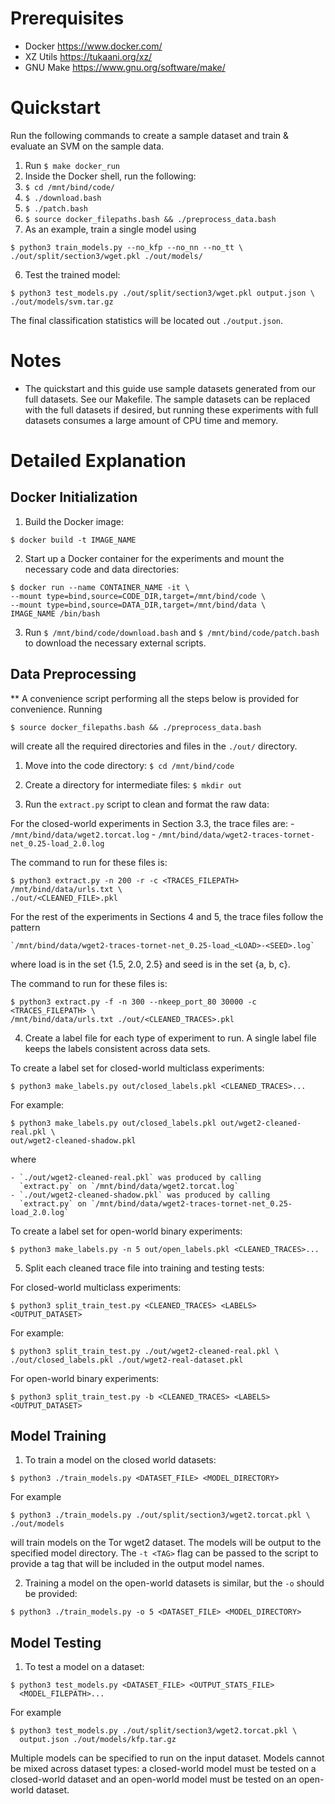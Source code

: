 Prerequisites
=============

- Docker <https://www.docker.com/>
- XZ Utils <https://tukaani.org/xz/>
- GNU Make <https://www.gnu.org/software/make/>

Quickstart
==========

Run the following commands to create a sample dataset and train & evaluate an
SVM on the sample data.

1. Run `$ make docker_run`
2. Inside the Docker shell, run the following:
  1. `$ cd /mnt/bind/code/`
  2. `$ ./download.bash`
  3. `$ ./patch.bash`
  4. `$ source docker_filepaths.bash && ./preprocess_data.bash`
  5. As an example, train a single model using
  ```
  $ python3 train_models.py --no_kfp --no_nn --no_tt \
  ./out/split/section3/wget.pkl ./out/models/
  ```
  6. Test the trained model:
  ```
  $ python3 test_models.py ./out/split/section3/wget.pkl output.json \
  ./out/models/svm.tar.gz
  ```

The final classification statistics will be located out `./output.json`.

Notes
=====

- The quickstart and this guide use sample datasets generated from our full
  datasets. See our Makefile. The sample datasets can be replaced with the full
  datasets if desired, but running these experiments with full datasets consumes
  a large amount of CPU time and memory.

Detailed Explanation
====================

Docker Initialization
---------------------

1. Build the Docker image:

  `$ docker build -t IMAGE_NAME`

2. Start up a Docker container for the experiments and mount the necessary code
and data directories:

  ```
  $ docker run --name CONTAINER_NAME -it \
  --mount type=bind,source=CODE_DIR,target=/mnt/bind/code \
  --mount type=bind,source=DATA_DIR,target=/mnt/bind/data \
  IMAGE_NAME /bin/bash
  ```

3. Run `$ /mnt/bind/code/download.bash` and `$ /mnt/bind/code/patch.bash`
to download the necessary external scripts.

Data Preprocessing
------------------

  ** A convenience script performing all the steps below is provided for
  convenience. Running

  ```
  $ source docker_filepaths.bash && ./preprocess_data.bash
  ```

  will create all the required directories and files in the `./out/` directory.

1. Move into the code directory: `$ cd /mnt/bind/code`

2. Create a directory for intermediate files: `$ mkdir out`

3. Run the `extract.py` script to clean and format the raw data:

  For the closed-world experiments in Section 3.3, the trace files are:
    - `/mnt/bind/data/wget2.torcat.log`
    - `/mnt/bind/data/wget2-traces-tornet-net_0.25-load_2.0.log`

  The command to run for these files is:

  ```
  $ python3 extract.py -n 200 -r -c <TRACES_FILEPATH> /mnt/bind/data/urls.txt \
  ./out/<CLEANED_FILE>.pkl
  ```

  For the rest of the experiments in Sections 4 and 5, the trace files follow
  the pattern

    `/mnt/bind/data/wget2-traces-tornet-net_0.25-load_<LOAD>-<SEED>.log`

  where load is in the set {1.5, 2.0, 2.5} and seed is in the set {a, b, c}.

  The command to run for these files is:

  ```
  $ python3 extract.py -f -n 300 --nkeep_port_80 30000 -c <TRACES_FILEPATH> \
  /mnt/bind/data/urls.txt ./out/<CLEANED_TRACES>.pkl
  ```

4. Create a label file for each type of experiment to run. A single label file
keeps the labels consistent across data sets.

  To create a label set for closed-world multiclass experiments:

  ```
  $ python3 make_labels.py out/closed_labels.pkl <CLEANED_TRACES>...
  ```

  For example:

  ```
  $ python3 make_labels.py out/closed_labels.pkl out/wget2-cleaned-real.pkl \
  out/wget2-cleaned-shadow.pkl 
  ```

  where 

    - `./out/wget2-cleaned-real.pkl` was produced by calling
      `extract.py` on `/mnt/bind/data/wget2.torcat.log`
    - `./out/wget2-cleaned-shadow.pkl` was produced by calling
      `extract.py` on `/mnt/bind/data/wget2-traces-tornet-net_0.25-load_2.0.log`

  To create a label set for open-world binary experiments:

  ```
  $ python3 make_labels.py -n 5 out/open_labels.pkl <CLEANED_TRACES>...
  ```

5. Split each cleaned trace file into training and testing tests:

  For closed-world multiclass experiments:

  ```
  $ python3 split_train_test.py <CLEANED_TRACES> <LABELS> <OUTPUT_DATASET>
  ```

  For example:

  ```
  $ python3 split_train_test.py ./out/wget2-cleaned-real.pkl \
  ./out/closed_labels.pkl ./out/wget2-real-dataset.pkl
  ```

  For open-world binary experiments:

  ```
  $ python3 split_train_test.py -b <CLEANED_TRACES> <LABELS> <OUTPUT_DATASET>
  ```

Model Training
--------------

1. To train a model on the closed world datasets:

  ```
  $ python3 ./train_models.py <DATASET_FILE> <MODEL_DIRECTORY>
  ```

  For example

  ```
  $ python3 ./train_models.py ./out/split/section3/wget2.torcat.pkl \
  ./out/models
  ```

  will train models on the Tor wget2 dataset. The models will be output to the
  specified model directory. The `-t <TAG>` flag can be passed to the script
  to provide a tag that will be included in the output model names.

2. Training a model on the open-world datasets is similar, but the `-o` should
be provided:

  ```
  $ python3 ./train_models.py -o 5 <DATASET_FILE> <MODEL_DIRECTORY>
  ```

Model Testing
-------------

1. To test a model on a dataset:

  ```
  $ python3 test_models.py <DATASET_FILE> <OUTPUT_STATS_FILE>
    <MODEL_FILEPATH>...
  ```

  For example

  ```
  $ python3 test_models.py ./out/split/section3/wget2.torcat.pkl \
    output.json ./out/models/kfp.tar.gz
  ```

  Multiple models can be specified to run on the input dataset. Models cannot be
  mixed across dataset types: a closed-world model must be tested on a
  closed-world dataset and an open-world model must be tested on an open-world
  dataset.
